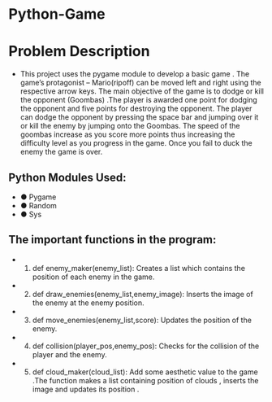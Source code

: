 # Python-Game
# Problem Description

- This project uses the pygame module to develop a basic game  . The game’s protagonist – Mario(ripoff) can be moved left and right using the respective arrow keys. The main objective of the game is to dodge or kill the opponent (Goombas) .The player is awarded one point for dodging the opponent and five points for destroying the opponent. The player can dodge the opponent by pressing the space bar and jumping over it or kill the enemy by jumping onto the Goombas. The speed of the goombas increase as you score more points thus increasing the difficulty level as you progress in the game. Once you fail to duck the enemy the game is over.
 
## Python Modules Used:
- ●	Pygame
- ●	Random
- ●	Sys
## The important functions in the program:
- 1.	def enemy_maker(enemy_list):  Creates a list which contains the position of each enemy in the game.
- 2.	def draw_enemies(enemy_list,enemy_image): Inserts the image of the enemy at the enemy position.
- 3.	def move_enemies(enemy_list,score): Updates the position of the enemy.
- 4.	def collision(player_pos,enemy_pos): Checks for the collision of the player and the enemy.
- 5.	def cloud_maker(cloud_list): Add some aesthetic value to the game .The function makes a list containing position of clouds , inserts the image and updates its position .
